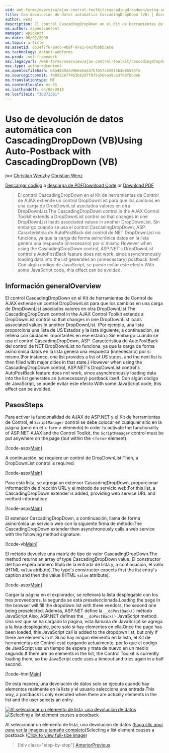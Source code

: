 ```yaml
---
uid: web-forms/overview/ajax-control-toolkit/cascadingdropdown/using-auto-postback-with-cascadingdropdown-vb
title: Con devolución de datos automática CascadingDropDown (VB) | Documentos de Microsoft
author: wenz
description: El control CascadingDropDown en el Kit de herramientas de Control de AJAX extiende un control DropDownList para que los cambios en una carga de DropDownList asociados valores de anoth...
ms.author: aspnetcontent
manager: wpickett
ms.date: 06/02/2008
ms.topic: article
ms.assetid: 0b34f7f6-a0cc-4b9f-9761-643fb0bb3ece
ms.technology: dotnet-webforms
ms.prod: .net-framework
msc.legacyurl: /web-forms/overview/ajax-control-toolkit/cascadingdropdown/using-auto-postback-with-cascadingdropdown-vb
msc.type: authoredcontent
ms.openlocfilehash: e8a48692dd96ee6a647bfb57ce2915b4e85544fe
ms.sourcegitcommit: f8852267f463b62d7f975e56bea9aa3f68fbbdeb
ms.translationtype: MT
ms.contentlocale: es-ES
ms.lasthandoff: 04/06/2018
ms.locfileid: "30871381"
---
```

<a name="using-auto-postback-with-cascadingdropdown-vb"></a><span data-ttu-id="ac963-103">Uso de devolución de datos automática con CascadingDropDown (VB)</span><span class="sxs-lookup"><span data-stu-id="ac963-103">Using Auto-Postback with CascadingDropDown (VB)</span></span>
====================
<span data-ttu-id="ac963-104">por [Christian Wenz](https://github.com/wenz)</span><span class="sxs-lookup"><span data-stu-id="ac963-104">by [Christian Wenz](https://github.com/wenz)</span></span>

<span data-ttu-id="ac963-105">[Descargar código](http://download.microsoft.com/download/9/0/7/907760b1-2c60-4f81-aeb6-ca416a573b0d/cascadingdropdown3.vb.zip) o [descarga de PDF](http://download.microsoft.com/download/2/d/c/2dc10e34-6983-41d4-9c08-f78f5387d32b/cascadingdropdown3VB.pdf)</span><span class="sxs-lookup"><span data-stu-id="ac963-105">[Download Code](http://download.microsoft.com/download/9/0/7/907760b1-2c60-4f81-aeb6-ca416a573b0d/cascadingdropdown3.vb.zip) or [Download PDF](http://download.microsoft.com/download/2/d/c/2dc10e34-6983-41d4-9c08-f78f5387d32b/cascadingdropdown3VB.pdf)</span></span>

> <span data-ttu-id="ac963-106">El control CascadingDropDown en el Kit de herramientas de Control de AJAX extiende un control DropDownList para que los cambios en una carga de DropDownList asociados valores en otra DropDownList.</span><span class="sxs-lookup"><span data-stu-id="ac963-106">The CascadingDropDown control in the AJAX Control Toolkit extends a DropDownList control so that changes in one DropDownList loads associated values in another DropDownList.</span></span> <span data-ttu-id="ac963-107">Sin embargo cuando se usa el control CascadingDropDown, ASP. Característica de AutoPostBack del control de NET DropDownList no funciona, ya que la carga de forma asincrónica datos en la lista genera una respuesta (innecesario) por sí mismo.</span><span class="sxs-lookup"><span data-stu-id="ac963-107">However when using the CascadingDropDown control, ASP.NET's DropDownList control's AutoPostBack feature does not work, since asynchronously loading data into the list generates an (unnecessary) postback itself.</span></span> <span data-ttu-id="ac963-108">Con algún código de JavaScript, se puede evitar este efecto.</span><span class="sxs-lookup"><span data-stu-id="ac963-108">With some JavaScript code, this effect can be avoided.</span></span>


## <a name="overview"></a><span data-ttu-id="ac963-109">Información general</span><span class="sxs-lookup"><span data-stu-id="ac963-109">Overview</span></span>

<span data-ttu-id="ac963-110">El control CascadingDropDown en el Kit de herramientas de Control de AJAX extiende un control DropDownList para que los cambios en una carga de DropDownList asociados valores en otra DropDownList.</span><span class="sxs-lookup"><span data-stu-id="ac963-110">The CascadingDropDown control in the AJAX Control Toolkit extends a DropDownList control so that changes in one DropDownList loads associated values in another DropDownList.</span></span> <span data-ttu-id="ac963-111">(Por ejemplo, una lista proporciona una lista de US Estados y la lista siguiente, a continuación, se rellena con ciudades importantes en ese estado.) Sin embargo cuando se usa el control CascadingDropDown, ASP. Característica de AutoPostBack del control de NET DropDownList no funciona, ya que la carga de forma asincrónica datos en la lista genera una respuesta (innecesario) por sí mismo.</span><span class="sxs-lookup"><span data-stu-id="ac963-111">(For instance, one list provides a list of US states, and the next list is then filled with major cities in that state.) However when using the CascadingDropDown control, ASP.NET's DropDownList control's AutoPostBack feature does not work, since asynchronously loading data into the list generates an (unnecessary) postback itself.</span></span> <span data-ttu-id="ac963-112">Con algún código de JavaScript, se puede evitar este efecto.</span><span class="sxs-lookup"><span data-stu-id="ac963-112">With some JavaScript code, this effect can be avoided.</span></span>

## <a name="steps"></a><span data-ttu-id="ac963-113">Pasos</span><span class="sxs-lookup"><span data-stu-id="ac963-113">Steps</span></span>

<span data-ttu-id="ac963-114">Para activar la funcionalidad de AJAX de ASP.NET y el Kit de herramientas de Control, el `ScriptManager` control se debe colocar en cualquier sitio en la página (pero en el &lt; `form` &gt; elemento):</span><span class="sxs-lookup"><span data-stu-id="ac963-114">In order to activate the functionality of ASP.NET AJAX and the Control Toolkit, the `ScriptManager` control must be put anywhere on the page (but within the &lt;`form`&gt; element):</span></span>

[!code-aspx[Main](using-auto-postback-with-cascadingdropdown-vb/samples/sample1.aspx)]

<span data-ttu-id="ac963-115">A continuación, se requiere un control de DropDownList:</span><span class="sxs-lookup"><span data-stu-id="ac963-115">Then, a DropDownList control is required:</span></span>

[!code-aspx[Main](using-auto-postback-with-cascadingdropdown-vb/samples/sample2.aspx)]

<span data-ttu-id="ac963-116">Para esta lista, se agrega un extensor CascadingDropDown, proporcionar información de dirección URL y el método de servicio web:</span><span class="sxs-lookup"><span data-stu-id="ac963-116">For this list, a CascadingDropDown extender is added, providing web service URL and method information:</span></span>

[!code-aspx[Main](using-auto-postback-with-cascadingdropdown-vb/samples/sample3.aspx)]

<span data-ttu-id="ac963-117">El extensor CascadingDropDown, a continuación, llama de forma asincrónica un servicio web con la siguiente firma de método:</span><span class="sxs-lookup"><span data-stu-id="ac963-117">The CascadingDropDown extender then asynchronously calls a web service with the following method signature:</span></span>

[!code-vb[Main](using-auto-postback-with-cascadingdropdown-vb/samples/sample4.vb)]

<span data-ttu-id="ac963-118">El método devuelve una matriz de tipo de valor CascadingDropDown.</span><span class="sxs-lookup"><span data-stu-id="ac963-118">The method returns an array of type CascadingDropDown value.</span></span> <span data-ttu-id="ac963-119">El constructor del tipo espera primero título de la entrada de lista y, a continuación, el valor (HTML `value` atributo).</span><span class="sxs-lookup"><span data-stu-id="ac963-119">The type's constructor expects first the list entry's caption and then the value (HTML `value` attribute).</span></span>

[!code-aspx[Main](using-auto-postback-with-cascadingdropdown-vb/samples/sample5.aspx)]

<span data-ttu-id="ac963-120">Cargar la página en el explorador, se rellenará la lista desplegable con los tres proveedores, la segunda se está preseleccionada.</span><span class="sxs-lookup"><span data-stu-id="ac963-120">Loading the page in the browser will fill the dropdown list with three vendors, the second one being preselected.</span></span> <span data-ttu-id="ac963-121">Además, ASP.NET define la `__doPostBack()` método JavaScript.</span><span class="sxs-lookup"><span data-stu-id="ac963-121">Also, ASP.NET defines the `__doPostBack()` JavaScript method.</span></span> <span data-ttu-id="ac963-122">Una vez que se ha cargado la página, esta llamada de JavaScript se agrega a la lista desplegable, pero solo si hay elementos en ella.</span><span class="sxs-lookup"><span data-stu-id="ac963-122">Once the page has been loaded, this JavaScript call is added to the dropdown list, but only if there are elements in it.</span></span> <span data-ttu-id="ac963-123">Si no hay ningún elemento en la lista, el Kit de herramientas de Control está cargando actualmente, por lo que el código de JavaScript usa un tiempo de espera y trata de nuevo en un medio segundo.</span><span class="sxs-lookup"><span data-stu-id="ac963-123">If there are no elements in the list, the Control Toolkit is currently loading them, so the JavaScript code uses a timeout and tries again in a half second.</span></span>

[!code-html[Main](using-auto-postback-with-cascadingdropdown-vb/samples/sample6.html)]

<span data-ttu-id="ac963-124">De esta manera, una devolución de datos solo se ejecuta cuando hay elementos realmente en la lista y el usuario selecciona una entrada.</span><span class="sxs-lookup"><span data-stu-id="ac963-124">This way, a postback is only executed when there are actually elements in the list and the user selects an entry.</span></span>


<span data-ttu-id="ac963-125">[![Al seleccionar un elemento de lista, una devolución de datos](using-auto-postback-with-cascadingdropdown-vb/_static/image2.png)](using-auto-postback-with-cascadingdropdown-vb/_static/image1.png)</span><span class="sxs-lookup"><span data-stu-id="ac963-125">[![Selecting a list element causes a postback](using-auto-postback-with-cascadingdropdown-vb/_static/image2.png)](using-auto-postback-with-cascadingdropdown-vb/_static/image1.png)</span></span>

<span data-ttu-id="ac963-126">Al seleccionar un elemento de lista, una devolución de datos ([haga clic aquí para ver la imagen a tamaño completo](using-auto-postback-with-cascadingdropdown-vb/_static/image3.png))</span><span class="sxs-lookup"><span data-stu-id="ac963-126">Selecting a list element causes a postback ([Click to view full-size image](using-auto-postback-with-cascadingdropdown-vb/_static/image3.png))</span></span>

> [!div class="step-by-step"]
> [<span data-ttu-id="ac963-127">Anterior</span><span class="sxs-lookup"><span data-stu-id="ac963-127">Previous</span></span>](presetting-list-entries-with-cascadingdropdown-vb.md)
